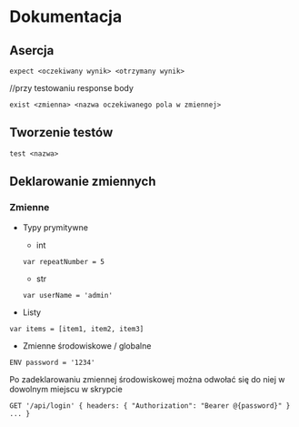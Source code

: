 # Dokumentacja

## Asercja
`expect <oczekiwany wynik> <otrzymany wynik>`

//przy testowaniu response body

`exist <zmienna> <nazwa oczekiwanego pola w zmiennej>`

## Tworzenie testów
`test <nazwa> `

## Deklarowanie zmiennych
### Zmienne
- Typy prymitywne
  - int
  
  `var repeatNumber = 5`
  - str
  
  `var userName = 'admin'`

- Listy

`var items = [item1, item2, item3]` 

- Zmienne środowiskowe / globalne

`ENV password = '1234'`


Po zadeklarowaniu zmiennej środowiskowej można odwołać się do niej w dowolnym miejscu w skrypcie

`
GET '/api/login' {
    headers: {
        "Authorization": "Bearer @{password}"
    }
    ...
}
`